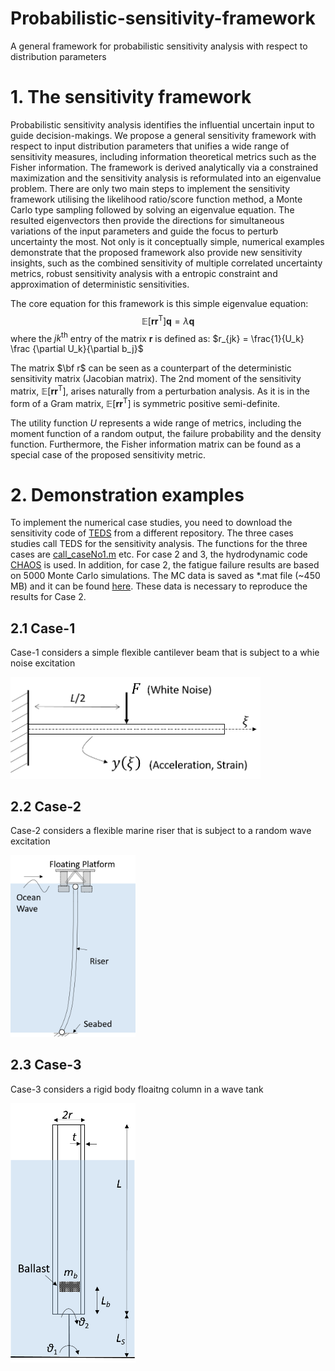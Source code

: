 # Probabilistic-sensitivity-framework
A general framework for probabilistic sensitivity analysis with respect to distribution parameters

# 1. The sensitivity framework 

Probabilistic sensitivity analysis identifies the influential uncertain input to guide decision-makings. We propose a general sensitivity framework with respect to input distribution parameters that unifies a wide range of sensitivity measures, including information theoretical metrics such as the Fisher information. The framework is derived analytically via a constrained maximization and the sensitivity analysis is reformulated into an eigenvalue problem. There are only two main steps to implement the sensitivity framework utilising the likelihood ratio/score function method, a Monte Carlo type sampling followed by solving an eigenvalue equation. The resulted eigenvectors then provide the directions for simultaneous variations of the input parameters and guide the focus to perturb uncertainty the most. Not only is it conceptually simple, numerical examples demonstrate that the proposed framework also provide new sensitivity insights, such as the combined sensitivity of multiple correlated uncertainty metrics, robust sensitivity analysis with a entropic constraint and approximation of deterministic sensitivities. 

The core equation for this framework is this simple eigenvalue equation:
$$\mathbb E \left[ \mathbf{rr}^{\mathsf{T}} \right] \mathbf {q} = \lambda \mathbf {q}$$
where the $jk^{\text{th}}$ entry of the matrix $\mathbf r$ is defined as: $r_{jk}  =  \frac{1}{U_k} \frac {\partial U_k}{\partial b_j}$

The matrix $\bf r$ can be seen as a counterpart of the deterministic sensitivity matrix (Jacobian matrix). The 2nd moment of the sensitivity matrix, $\mathbb E \left[ \mathbf{rr}^{\mathsf{T}} \right]$, arises naturally from a perturbation analysis. As it is in the form of a Gram matrix, $\mathbb E \left[ \mathbf{rr}^{\mathsf{T}} \right]$ is symmetric positive semi-definite. 

The utility function $U$ represents a wide range of metrics, including the moment function of a random output, the failure probability and the density function. Furthermore, the Fisher information matrix can be found as a special case of the proposed sensitivity metric. 

# 2. Demonstration examples 

To implement the numerical case studies, you need to download the sensitivity code of [TEDS](/../../../../longitude-jyang/TEDS-ToolboxEngineeringDesignSensitivity) from a different repository. The three cases studies call TEDS for the sensitivity analysis. The functions for the three cases are [call_caseNo1.m](/code/call_caseNo1.m) etc. For case 2 and 3, the hydrodynamic code [CHAOS](https://github.com/longitude-jyang/hydro-suite) is used. In addition, for case 2, the fatigue failure results are based on 5000 Monte Carlo simulations. The MC data is saved as *.mat file (~450 MB) and it can be found [here](https://www.dropbox.com/s/h5apdcgymz4yzfc/MR_RS2_FATIGUE_N5000_11-06-2020%2008-26.mat?dl=0). These data is necessary to reproduce the results for Case 2. 
  
## 2.1 Case-1 

Case-1 considers a simple flexible cantilever beam that is subject to a whie noise excitation 

<img src= "docs/beam.png" width = "400">

## 2.2 Case-2 

Case-2 considers a flexible marine riser that is subject to a random wave excitation 

<img src= "docs/riser.png" width = "200">

## 2.3 Case-3 

Case-3 considers a rigid body floaitng column in a wave tank 

<img src= "docs/floatingcolumn.png" width = "200">
